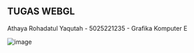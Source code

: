 ## TUGAS WEBGL

Athaya Rohadatul Yaqutah - 5025221235 - Grafika Komputer E

![image](https://github.com/user-attachments/assets/e087ec18-0d86-4ad7-a4ad-2601c85555b6)
